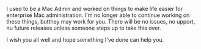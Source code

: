 I used to be a Mac Admin and worked on things to make life easier for enterprise Mac administration.
I'm no longer able to continue working on these things, butthey may work for you. There will be no issues, no upport, nu future releases unless someone steps up to take this over.

I wish you all well and hope something I've done can help you.
